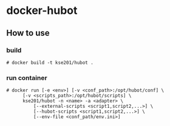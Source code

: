 # docker-hubot

## How to use
### build
```
# docker build -t kse201/hubot .
```
### run container
```
# docker run [-e <env>] [-v <conf_path>:/opt/hubot/conf] \
      [-v <scripts_path>:/opt/hubot/scripts] \
      kse201/hubot -n <name> -a <adapter> \
          [--external-scripts <script1,script2,...>] \
          [--hubot-scripts <script1,script2,...>] \
          [--env-file <conf_path/env.ini>]
```

